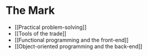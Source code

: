 # The Mark

- [[Practical problem-solving]]
- [[Tools of the trade]]
- [[Functional programming and the front-end]]
- [[Object-oriented programming and the back-end]]
